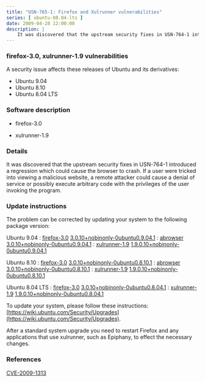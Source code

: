 ```yaml
---
title: "USN-765-1: Firefox and Xulrunner vulnerabilities"
series: [ ubuntu-08.04-lts ]
date: 2009-04-28 12:00:00
description: |
    It was discovered that the upstream security fixes in USN-764-1 introduced a regression which could cause the browser to crash. If a user were tricked into viewing a malicious website, a remote attacker could cause a denial of service or possibly execute arbitrary code with the privileges of the user invoking the program. 
--- 
```

 
### firefox-3.0, xulrunner-1.9 vulnerabilities

A security issue affects these releases of Ubuntu and its derivatives:

* Ubuntu 9.04
* Ubuntu 8.10
* Ubuntu 8.04 LTS

### Software description

* firefox-3.0 

* xulrunner-1.9 

### Details

It was discovered that the upstream security fixes in USN-764-1 introduced a regression which could cause the browser to crash. If a user were tricked into viewing a malicious website, a remote attacker could cause a denial of service or possibly execute arbitrary code with the privileges of the user invoking the program. 

### Update instructions

The problem can be corrected by updating your system to the following package version:

Ubuntu 9.04
 : [firefox-3.0](https://launchpad.net/ubuntu/+source/firefox-3.0) <span> [3.0.10+nobinonly-0ubuntu0.9.04.1](https://launchpad.net/ubuntu/+source/firefox-3.0/3.0.10+nobinonly-0ubuntu0.9.04.1) </span> 
 : [abrowser](https://launchpad.net/ubuntu/+source/firefox-3.0) <span> [3.0.10+nobinonly-0ubuntu0.9.04.1](https://launchpad.net/ubuntu/+source/firefox-3.0/3.0.10+nobinonly-0ubuntu0.9.04.1) </span> 
 : [xulrunner-1.9](https://launchpad.net/ubuntu/+source/xulrunner-1.9) <span> [1.9.0.10+nobinonly-0ubuntu0.9.04.1](https://launchpad.net/ubuntu/+source/xulrunner-1.9/1.9.0.10+nobinonly-0ubuntu0.9.04.1) </span> 

Ubuntu 8.10
 : [firefox-3.0](https://launchpad.net/ubuntu/+source/firefox-3.0) <span> [3.0.10+nobinonly-0ubuntu0.8.10.1](https://launchpad.net/ubuntu/+source/firefox-3.0/3.0.10+nobinonly-0ubuntu0.8.10.1) </span> 
 : [abrowser](https://launchpad.net/ubuntu/+source/firefox-3.0) <span> [3.0.10+nobinonly-0ubuntu0.8.10.1](https://launchpad.net/ubuntu/+source/firefox-3.0/3.0.10+nobinonly-0ubuntu0.8.10.1) </span> 
 : [xulrunner-1.9](https://launchpad.net/ubuntu/+source/xulrunner-1.9) <span> [1.9.0.10+nobinonly-0ubuntu0.8.10.1](https://launchpad.net/ubuntu/+source/xulrunner-1.9/1.9.0.10+nobinonly-0ubuntu0.8.10.1) </span> 

Ubuntu 8.04 LTS
 : [firefox-3.0](https://launchpad.net/ubuntu/+source/firefox-3.0) <span> [3.0.10+nobinonly-0ubuntu0.8.04.1](https://launchpad.net/ubuntu/+source/firefox-3.0/3.0.10+nobinonly-0ubuntu0.8.04.1) </span> 
 : [xulrunner-1.9](https://launchpad.net/ubuntu/+source/xulrunner-1.9) <span> [1.9.0.10+nobinonly-0ubuntu0.8.04.1](https://launchpad.net/ubuntu/+source/xulrunner-1.9/1.9.0.10+nobinonly-0ubuntu0.8.04.1) </span> 

To update your system, please follow these instructions: [https://wiki.ubuntu.com/Security/Upgrades](https://wiki.ubuntu.com/Security/Upgrades).

After a standard system upgrade you need to restart Firefox and any applications that use xulrunner, such as Epiphany, to effect the necessary changes. 

### References

 [CVE-2009-1313](http://people.ubuntu.com/~ubuntu-security/cve/CVE-2009-1313)
 
